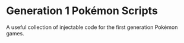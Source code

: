 # Generation 1 Pokémon Scripts
A useful collection of injectable code for the first generation Pokémon games.